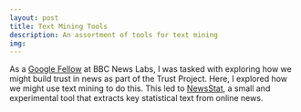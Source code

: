 ```yaml
---
layout: post
title: Text Mining Tools
description: An assortment of tools for text mining
img:
---
```


As a <a href="http://bbcnewslabs.co.uk/2016/09/26/google-fellow-liam-bolton-blogs-about-his-time-at-the-bbc/">Google Fellow</a> at BBC News Labs, I was tasked with exploring how we might build trust in news as part of the Trust Project. Here, I explored how we might use text mining to do this. This led to <a href="https://github.com/lbuk/NewsStat">NewsStat</a>, a small and experimental tool that extracts key statistical text from online news.
